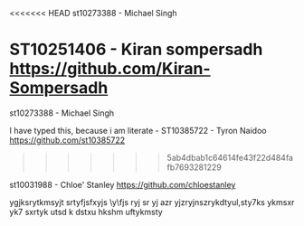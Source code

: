 <<<<<<< HEAD
st10273388 - Michael Singh

ST10251406 - Kiran sompersadh
https://github.com/Kiran-Sompersadh
=======
st10273388 - Michael Singh 

I have typed this, because i am literate - ST10385722 - Tyron Naidoo
https://github.com/st10385722
>>>>>>> 5ab4dbab1c64614fe43f22d484fafb7693281229

st10031988 - Chloe' Stanley
https://github.com/chloestanley


ygjksrytkmsyjt
srtyfjsfxyjs
\y\fjs
ryj
sr
yj
azr
yjzryjnszrykdtyul,sty7ks
ykmsxr
yk7
sxrtyk
utsd
k
dstxu
hkshm
uftykmsty
